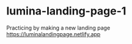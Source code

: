 # lumina-landing-page-1
Practicing by making a new landing page https://luminalandingpage.netlify.app
